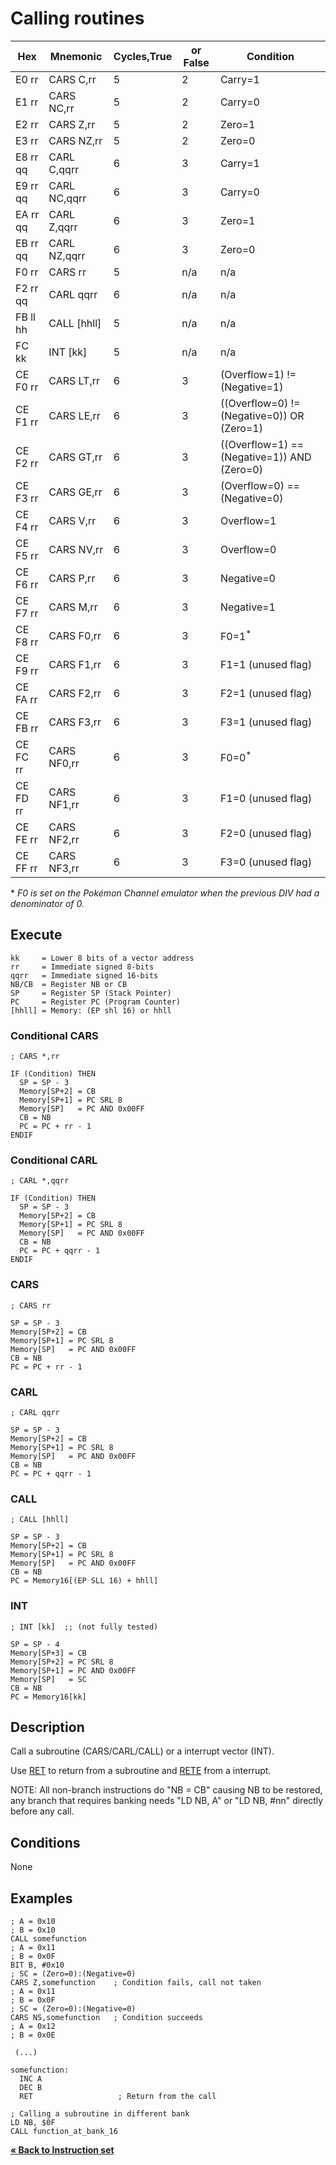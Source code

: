 # Calling routines

| Hex      | Mnemonic     | Cycles,True | or False | Condition                                   |
| -------- | ------------ | ----------- | -------- | ---------------------------------------     |
| E0 rr    | CARS C,rr    | 5           | 2        | Carry=1                                     |
| E1 rr    | CARS NC,rr   | 5           | 2        | Carry=0                                     |
| E2 rr    | CARS Z,rr    | 5           | 2        | Zero=1                                      |
| E3 rr    | CARS NZ,rr   | 5           | 2        | Zero=0                                      |
| E8 rr qq | CARL C,qqrr  | 6           | 3        | Carry=1                                     |
| E9 rr qq | CARL NC,qqrr | 6           | 3        | Carry=0                                     |
| EA rr qq | CARL Z,qqrr  | 6           | 3        | Zero=1                                      |
| EB rr qq | CARL NZ,qqrr | 6           | 3        | Zero=0                                      |
| F0 rr    | CARS rr      | 5           | n/a      | n/a                                         |
| F2 rr qq | CARL qqrr    | 6           | n/a      | n/a                                         |
| FB ll hh | CALL \[hhll] | 5           | n/a      | n/a                                         |
| FC kk    | INT \[kk]    | 5           | n/a      | n/a                                         |
| CE F0 rr | CARS LT,rr   | 6           | 3        | (Overflow=1) != (Negative=1)                |
| CE F1 rr | CARS LE,rr   | 6           | 3        | ((Overflow=0) != (Negative=0)) OR (Zero=1)  |
| CE F2 rr | CARS GT,rr   | 6           | 3        | ((Overflow=1) == (Negative=1)) AND (Zero=0) |
| CE F3 rr | CARS GE,rr   | 6           | 3        | (Overflow=0) == (Negative=0)                |
| CE F4 rr | CARS V,rr    | 6           | 3        | Overflow=1                                  |
| CE F5 rr | CARS NV,rr   | 6           | 3        | Overflow=0                                  |
| CE F6 rr | CARS P,rr    | 6           | 3        | Negative=0                                  |
| CE F7 rr | CARS M,rr    | 6           | 3        | Negative=1                                  |
| CE F8 rr | CARS F0,rr   | 6           | 3        | F0=1<sup>*</sup>                            |
| CE F9 rr | CARS F1,rr   | 6           | 3        | F1=1 (unused flag)                          |
| CE FA rr | CARS F2,rr   | 6           | 3        | F2=1 (unused flag)                          |
| CE FB rr | CARS F3,rr   | 6           | 3        | F3=1 (unused flag)                          |
| CE FC rr | CARS NF0,rr  | 6           | 3        | F0=0<sup>*</sup>                            |
| CE FD rr | CARS NF1,rr  | 6           | 3        | F1=0 (unused flag)                          |
| CE FE rr | CARS NF2,rr  | 6           | 3        | F2=0 (unused flag)                          |
| CE FF rr | CARS NF3,rr  | 6           | 3        | F3=0 (unused flag)                          |

\* _F0 is set on the Pokémon Channel emulator when the previous DIV had a denominator of 0._

## Execute

```
kk     = Lower 8 bits of a vector address
rr     = Immediate signed 8-bits
qqrr   = Immediate signed 16-bits
NB/CB  = Register NB or CB
SP     = Register SP (Stack Pointer)
PC     = Register PC (Program Counter)
[hhll] = Memory: (EP shl 16) or hhll
```

### Conditional CARS

```
; CARS *,rr

IF (Condition) THEN
  SP = SP - 3
  Memory[SP+2] = CB
  Memory[SP+1] = PC SRL 8
  Memory[SP]   = PC AND 0x00FF
  CB = NB
  PC = PC + rr - 1
ENDIF
```

### Conditional CARL

```
; CARL *,qqrr

IF (Condition) THEN
  SP = SP - 3
  Memory[SP+2] = CB
  Memory[SP+1] = PC SRL 8
  Memory[SP]   = PC AND 0x00FF
  CB = NB
  PC = PC + qqrr - 1
ENDIF
```

### CARS

```
; CARS rr

SP = SP - 3
Memory[SP+2] = CB
Memory[SP+1] = PC SRL 8
Memory[SP]   = PC AND 0x00FF
CB = NB
PC = PC + rr - 1
```

### CARL

```
; CARL qqrr

SP = SP - 3
Memory[SP+2] = CB
Memory[SP+1] = PC SRL 8
Memory[SP]   = PC AND 0x00FF
CB = NB
PC = PC + qqrr - 1
```

### CALL

```
; CALL [hhll]

SP = SP - 3
Memory[SP+2] = CB
Memory[SP+1] = PC SRL 8
Memory[SP]   = PC AND 0x00FF
CB = NB
PC = Memory16[(EP SLL 16) + hhll]
```

### INT

```
; INT [kk]  ;; (not fully tested)

SP = SP - 4
Memory[SP+3] = CB
Memory[SP+2] = PC SRL 8
Memory[SP+1] = PC AND 0x00FF
Memory[SP]   = SC
CB = NB
PC = Memory16[kk]
```

## Description

Call a subroutine (CARS/CARL/CALL) or a interrupt vector (INT).

Use [RET](PM_Opc_RET.md#ret) to return from a subroutine and [RETE](PM_Opc_RET.md#rete) from a interrupt.

NOTE: All non-branch instructions do "NB = CB" causing NB to be restored, any branch that requires banking needs "LD NB, A" or "LD NB, #nn" directly before any call.

## Conditions

None

## Examples

```
; A = 0x10
; B = 0x10
CALL somefunction
; A = 0x11
; B = 0x0F
BIT B, #0x10
; SC = (Zero=0):(Negative=0)
CARS Z,somefunction    ; Condition fails, call not taken
; A = 0x11
; B = 0x0F
; SC = (Zero=0):(Negative=0)
CARS NS,somefunction   ; Condition succeeds
; A = 0x12
; B = 0x0E

 (...)

somefunction:
  INC A
  DEC B
  RET                   ; Return from the call
```

```
; Calling a subroutine in different bank
LD NB, $0F
CALL function_at_bank_16
```

[**« Back to Instruction set**](../S1C88_InstructionSet.md)
